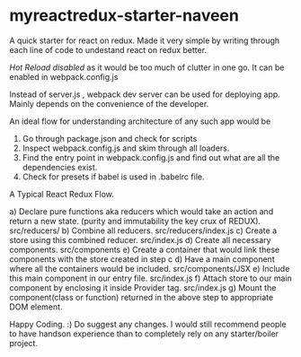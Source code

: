# myreactredux-starter-naveen
A quick starter for react on redux. 
Made it very simple by writing through each line of code
to undestand react on redux better.

*Hot Reload disabled*
as it would be too much of clutter in one go. 
It can be enabled in webpack.config.js

Instead of server.js , webpack dev server can be used for deploying app. 
Mainly depends on the convenience of the developer.

An ideal flow for understanding architecture of any such app would be 
1) Go through package.json and check for scripts
2) Inspect webpack.config.js and skim through all loaders.
3) Find the entry point in webpack.config.js and find out what are all the dependencies exist.
4) Check for presets if babel is used in .babelrc file.

A Typical React Redux Flow.

a) Declare pure functions aka reducers which would take an action and return a new state.
   (purity and immutability the key crux of REDUX). src/reducers/
b) Combine all reducers. src/reducers/index.js
c) Create a store using this combined reducer. src/index.js
d) Create all necessary components. src/components
e) Create a container that would link these components with the store created in step c
d) Have a main component where all the containers would be included. src/components/JSX
e) Include this main component in our entry file. src/index.js
f) Attach store to our main component by enclosing it inside Provider tag. src/index.js
g) Mount the component(class or function) returned in the above step to appropriate DOM element.

Happy Coding. :)
Do suggest any changes.
I would still recommend people to have handson experience than to completely rely on 
any starter/boiler project.





